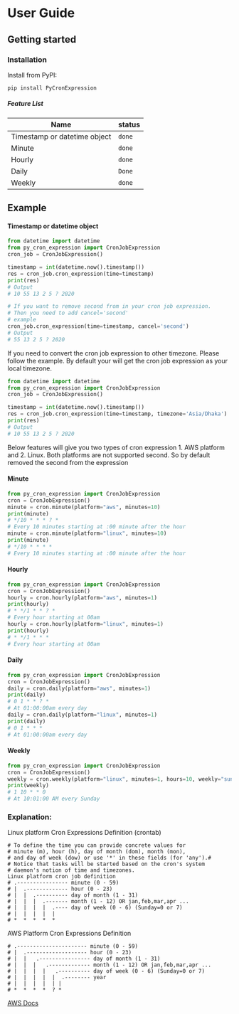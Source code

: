 # User Guide
## Getting started
### Installation
Install from PyPI:
```shell script
pip install PyCronExpression
```
##### Feature List

| Name                                 | status     
| ---                                  | ---        
| Timestamp or datetime object         | `done`       
| Minute                               | `done`      
| Hourly                               | `done`       
| Daily                                | `Done` 
| Weekly                               | `done`        

## Example 

#### Timestamp or datetime object
```python
from datetime import datetime
from py_cron_expression import CronJobExpression
cron_job = CronJobExpression()

timestamp = int(datetime.now().timestamp())
res = cron_job.cron_expression(time=timestamp)
print(res)
# Output 
# 10 55 13 2 5 ? 2020

# If you want to remove second from in your cron job expression. 
# Then you need to add cancel='second'
# example
cron_job.cron_expression(time=timestamp, cancel='second')
# Output 
# 55 13 2 5 ? 2020
```
If you need to convert the cron job expression to other timezone. Please follow the example. 
By default your will get the cron job expression as your local timezone. 
```python
from datetime import datetime
from py_cron_expression import CronJobExpression
cron_job = CronJobExpression()

timestamp = int(datetime.now().timestamp())
res = cron_job.cron_expression(time=timestamp, timezone='Asia/Dhaka')
print(res)
# Output 
# 10 55 13 2 5 ? 2020
```
Below features will give you two types of cron expression 1. AWS platform and 2. Linux. 
Both platforms are not supported second. So by default removed the second from the expression
#### Minute
```python
from py_cron_expression import CronJobExpression
cron = CronJobExpression()
minute = cron.minute(platform="aws", minutes=10)
print(minute)
# */10 * * * ? * 
# Every 10 minutes starting at :00 minute after the hour
minute = cron.minute(platform="linux", minutes=10)
print(minute)
# */10 * * * *
# Every 10 minutes starting at :00 minute after the hour
```
#### Hourly
```Python
from py_cron_expression import CronJobExpression
cron = CronJobExpression()
hourly = cron.hourly(platform="aws", minutes=1)
print(hourly)
# * */1 * * ? *
# Every hour starting at 00am
hourly = cron.hourly(platform="linux", minutes=1)
print(hourly)
# * */1 * * *
# Every hour starting at 00am
```
#### Daily 
```Python
from py_cron_expression import CronJobExpression
cron = CronJobExpression()
daily = cron.daily(platform="aws", minutes=1)
print(daily)
# 0 1 * * ? *
# At 01:00:00am every day
daily = cron.daily(platform="linux", minutes=1)
print(daily)
# 0 1 * * *
# At 01:00:00am every day
```
#### Weekly 
```Python
from py_cron_expression import CronJobExpression
cron = CronJobExpression()
weekly = cron.weekly(platform="linux", minutes=1, hours=10, weekly="sunday")
print(weekly)
# 1 10 * * 0
# At 10:01:00 AM every Sunday
```

### Explanation: 
Linux platform Cron Expressions Definition (crontab)
```text
# To define the time you can provide concrete values for
# minute (m), hour (h), day of month (dom), month (mon),
# and day of week (dow) or use '*' in these fields (for 'any').#
# Notice that tasks will be started based on the cron's system
# daemon's notion of time and timezones.
Linux platform cron job definition
# .---------------- minute (0 - 59)
# |  .------------- hour (0 - 23)
# |  |  .---------- day of month (1 - 31)
# |  |  |  .------- month (1 - 12) OR jan,feb,mar,apr ...
# |  |  |  |  .---- day of week (0 - 6) (Sunday=0 or 7)
# |  |  |  |  |
# *  *  *  *  *
```

AWS Platform Cron Expressions Definition
```text
# .---------------------- minute (0 - 59)
# |  .------------------- hour (0 - 23)
# |  |   .---------------- day of month (1 - 31)
# |  |  |   .------------- month (1 - 12) OR jan,feb,mar,apr ...
# |  |  |  |   .---------- day of week (0 - 6) (Sunday=0 or 7)
# |  |  |  |  |  .-------- year
# |  |  |  |  | |
# *  *  *  *  ? *
```
[AWS Docs](https://docs.aws.amazon.com/AmazonCloudWatch/latest/events/ScheduledEvents.html)